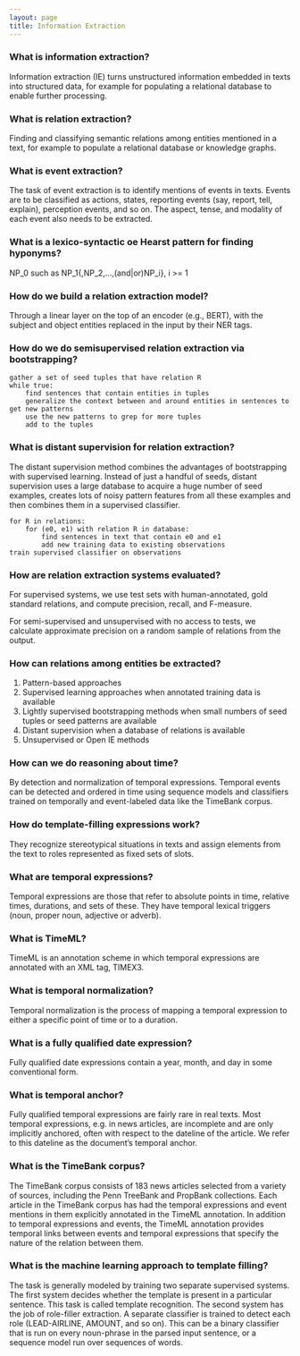 ```yaml
---
layout: page
title: Information Extraction
---
```


### What is information extraction?
Information extraction (IE) turns unstructured information embedded in texts into structured data, for example for populating a relational database to enable further processing.

### What is relation extraction?
Finding and classifying semantic relations among entities mentioned in a text, for example to populate a relational database or knowledge graphs.

### What is event extraction?
The task of event extraction is to identify mentions of events in texts. Events are to be classified as actions, states, reporting events (say, report, tell, explain), perception events, and so on. The aspect, tense, and modality of each event also needs to be extracted.

### What is a lexico-syntactic oe Hearst pattern for finding hyponyms?
NP_0 such as NP_1{,NP_2,...,(and|or)NP_i}, i >= 1

### How do we build a relation extraction model?
Through a linear layer on the top of an encoder (e.g., BERT), with the subject and object entities replaced in the input by their NER tags.

### How do we do semisupervised relation extraction via bootstrapping?
```
gather a set of seed tuples that have relation R
while true:
    find sentences that contain entities in tuples
    generalize the context between and around entities in sentences to get new patterns
    use the new patterns to grep for more tuples
    add to the tuples
```

### What is distant supervision for relation extraction?
The distant supervision method combines the advantages of bootstrapping with supervised learning. Instead of just a handful of seeds, distant supervision uses a large database to acquire a huge number of seed examples, creates lots of noisy pattern features from all these examples and then combines them in a supervised classifier.
```
for R in relations:
    for (e0, e1) with relation R in database:
        find sentences in text that contain e0 and e1
        add new training data to existing observations
train supervised classifier on observations
```

### How are relation extraction systems evaluated?
For supervised systems, we use test sets with human-annotated, gold standard relations, and compute precision, recall, and F-measure.

For semi-supervised and unsupervised with no access to tests, we calculate approximate precision on a random sample of relations from the output.

### How can relations among entities be extracted?
1. Pattern-based approaches
1. Supervised learning approaches when annotated training data is available
1. Lightly supervised bootstrapping methods when small numbers of seed tuples or seed patterns are available
1. Distant supervision when a database of relations is available
1. Unsupervised or Open IE methods

### How can we do reasoning about time?
By detection and normalization of temporal expressions. Temporal events can be detected and ordered in time using sequence models and classifiers trained on temporally and event-labeled data like the TimeBank corpus.

### How do template-filling expressions work?
They recognize stereotypical situations in texts and assign elements from the text to roles represented as fixed sets of slots.

### What are temporal expressions?
Temporal expressions are those that refer to absolute points in time, relative times, durations, and sets of these. They have temporal lexical triggers (noun, proper noun, adjective or adverb).

### What is TimeML?
TimeML is an annotation scheme in which temporal expressions are annotated with an XML tag, TIMEX3.

### What is temporal normalization?
Temporal normalization is the process of mapping a temporal expression to either a specific point of time or to a duration.

### What is a fully qualified date expression?
Fully qualified date expressions contain a year, month, and day in some conventional form.

### What is temporal anchor?
Fully qualified temporal expressions are fairly rare in real texts. Most temporal expressions, e.g. in news articles, are incomplete and are only implicitly anchored, often with respect to the dateline of the article. We refer to this dateline as the document’s temporal anchor.

### What is the TimeBank corpus?
The TimeBank corpus consists of 183 news articles selected from a variety of sources, including the Penn TreeBank and PropBank collections. Each article in the TimeBank corpus has had the temporal expressions and event mentions in them explicitly annotated in the TimeML annotation. In addition to temporal expressions and events, the TimeML annotation provides temporal links between events and temporal expressions that specify the nature of the relation between them.

### What is the machine learning approach to template filling?
The task is generally modeled by training two separate supervised systems. The first system decides whether the template is present in a particular sentence. This task is called template recognition. The second system has the job of role-filler extraction. A separate classifier is trained to detect each role (LEAD-AIRLINE, AMOUNT, and so on). This can be a
binary classifier that is run on every noun-phrase in the parsed input sentence, or a sequence model run over sequences of words.